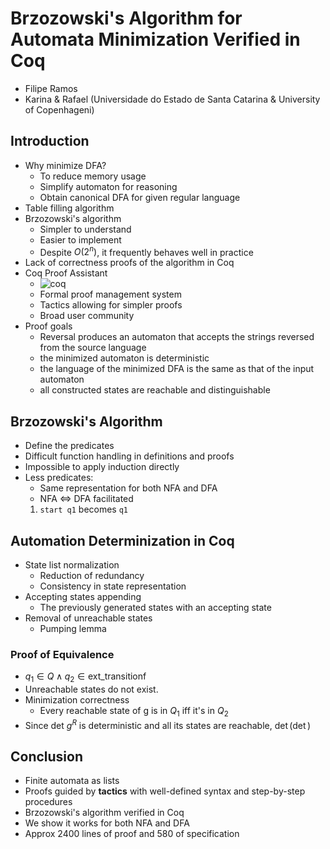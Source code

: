 # Brzozowski's Algorithm for Automata Minimization Verified in Coq
- Filipe Ramos
- Karina & Rafael (Universidade do Estado de Santa Catarina & University of Copenhageni)

## Introduction
- Why minimize DFA?
    - To reduce memory usage
    - Simplify automaton for reasoning
    - Obtain canonical DFA for given regular language
- Table filling algorithm
- Brzozowski's algorithm
    - Simpler to understand
    - Easier to implement
    - Despite $O(2^n)$, it frequently behaves well in practice
- Lack of correctness proofs of the algorithm in Coq 
- Coq Proof Assistant
    - ![coq](https://coq.inria.fr/files/barron_logo.png)
    - Formal proof management system
    - Tactics allowing for simpler proofs
    - Broad user community
- Proof goals
    - Reversal produces an automaton that accepts the strings reversed from the source language
    - the minimized automaton is deterministic
    - the language of the minimized DFA is the same as that of the input automaton
    - all constructed states are reachable and distinguishable

## Brzozowski's Algorithm
- Define the predicates
- Difficult function handling in definitions and proofs
- Impossible to apply induction directly
- Less predicates:
    - Same representation for both NFA and DFA
    - NFA $\iff$ DFA facilitated
    1. `start q1` becomes `q1`

## Automation Determinization in Coq
- State list normalization
    - Reduction of redundancy
    - Consistency in state representation
- Accepting states appending
    - The previously generated states with an accepting state
- Removal of unreachable states
    - Pumping lemma

### Proof of Equivalence
- $q_1 \in Q \land q_2 \in \text{ext\_transitionf}$
- Unreachable states do not exist.
- Minimization correctness
    - Every reachable state of g is in $Q_1$ iff it's in $Q_2$
- Since $\text{det}\ g^R$ is deterministic and all its states are reachable, $\det (\det )$

## Conclusion
- Finite automata as lists
- Proofs guided by **tactics** with well-defined syntax and step-by-step procedures
- Brzozowski's algorithm verified in Coq
- We show it works for both NFA and DFA
- Approx $2400$ lines of proof and $580$ of specification

